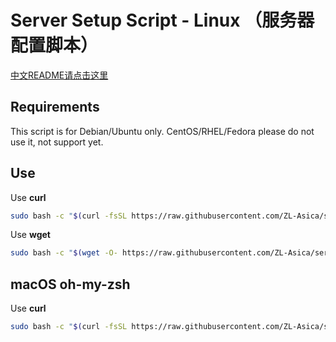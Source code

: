 # Server Setup Script - Linux （服务器配置脚本）

[中文README请点击这里](https://github.com/ZL-Asica/server-setup-scripts/blob/main/README_CN.md)

## Requirements

This script is for Debian/Ubuntu only. CentOS/RHEL/Fedora please do not use it, not support yet.

## Use

Use **curl**

```bash
sudo bash -c "$(curl -fsSL https://raw.githubusercontent.com/ZL-Asica/server-setup-scripts/main/setup.sh)"
```

Use **wget**

```bash
sudo bash -c "$(wget -O- https://raw.githubusercontent.com/ZL-Asica/server-setup-scripts/main/setup.sh)"
```

## macOS oh-my-zsh

Use **curl**

```bash
sudo bash -c "$(curl -fsSL https://raw.githubusercontent.com/ZL-Asica/server-setup-scripts/main/mac_oh-my-zsh.sh)"
```
